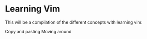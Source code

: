 # Learning Vim

This will be a compilation of the different concepts with learning vim:

Copy and pasting
Moving around
